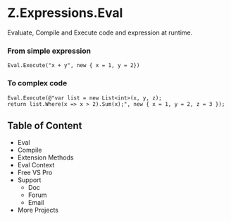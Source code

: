 # Z.Expressions.Eval
Evaluate, Compile and Execute code and expression at runtime.

### From simple expression
```
Eval.Execute("x + y", new { x = 1, y = 2})
```
### To complex code
```
Eval.Execute(@"var list = new List<int>(x, y, z);
return list.Where(x => x > 2).Sum(x);", new { x = 1, y = 2, z = 3 });
```
## Table of Content
- Eval
- Compile
- Extension Methods
- Eval Context
- Free VS Pro
- Support
  - Doc
  - Forum
  - Email
- More Projects


